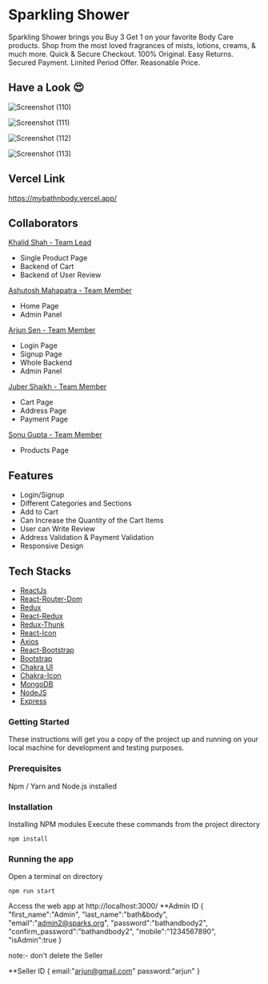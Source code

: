 # Sparkling Shower

Sparkling Shower brings you Buy 3 Get 1 on your favorite Body Care products. Shop from the most loved fragrances of mists, lotions, creams, & much more. Quick & Secure Checkout. 100% Original. Easy Returns. Secured Payment. Limited Period Offer. Reasonable Price.

## Have a Look 😍

![Screenshot (110)](https://user-images.githubusercontent.com/101389509/208607960-49120c6f-d3b0-4b07-aebd-de8b311284f3.png)

![Screenshot (111)](https://user-images.githubusercontent.com/101389509/208607916-6cdf21f0-105d-48a9-910b-f511882a4339.png)

![Screenshot (112)](https://user-images.githubusercontent.com/101389509/208607976-e2e121fe-e0c0-42a1-b5e4-b6decd68f2c8.png)

![Screenshot (113)](https://user-images.githubusercontent.com/101389509/208607986-6326a426-571f-4daf-8bb0-6626ef02289f.png)

## Vercel Link 
https://mybathnbody.vercel.app/

## Collaborators
[Khalid Shah - Team Lead](https://github.com/Khalidshah12/) 
*  Single Product Page
*  Backend of Cart
*  Backend of User Review

[Ashutosh Mahapatra - Team Member](https://github.com/Ashutosh-041298-DEV)
*  Home Page
*  Admin Panel

[Arjun Sen - Team Member](https://github.com/arjunsen1999)
*  Login Page
*  Signup Page
*  Whole Backend
*  Admin Panel

[Juber Shaikh - Team Member](https://github.com/Jubershaikh2307)
*  Cart Page
*  Address Page
*  Payment Page

[Sonu Gupta - Team Member](https://github.com/sonugup)
*  Products Page

## Features
*  Login/Signup
*  Different Categories and Sections
*  Add to Cart
*  Can Increase the Quantity of the Cart Items
*  User can Write Review
*  Address Validation & Payment Validation
*  Responsive Design

## Tech Stacks

* [ReactJs](https://reactjs.org/)
* [React-Router-Dom](https://www.npmjs.com/package/react-router-dom)
* [Redux](https://www.npmjs.com/package/redux)
* [React-Redux](https://www.npmjs.com/package/react-redux)
* [Redux-Thunk](https://www.npmjs.com/package/redux-thunk)
* [React-Icon](https://www.npmjs.com/package/react-icons)
* [Axios](https://www.npmjs.com/package/axios)
* [React-Bootstrap](https://www.npmjs.com/package/react-bootstrap)
* [Bootstrap](https://www.npmjs.com/package/bootstrap)
* [Chakra UI](https://chakra-ui.com/getting-started)
* [Chakra-Icon](https://chakra-ui.com/docs/components/icon)
* [MongoDB](https://www.mongodb.com/home)
* [NodeJS](https://nodejs.org/en/)
* [Express](https://expressjs.com/)

### Getting Started

These instructions will get you a copy of the project up and running on your local machine for development and testing purposes.

### Prerequisites

Npm / Yarn and Node.js installed

### Installation

Installing NPM modules
Execute these commands from the project directory

```
npm install
```

### Running the app

Open a terminal on directory

```
npm run start
```

Access the web app at http://localhost:3000/
**Admin ID
{
  "first_name":"Admin",
  "last_name":"bath&body",
  "email":"admin2@sparks.org",
  "password":"bathandbody2",
  "confirm_password":"bathandbody2",
  "mobile":"1234567890",
  "isAdmin":true
}

note:- don't delete the Seller

**Seller ID
{
  email:"arjun@gmail.com"
  password:"arjun"
}


